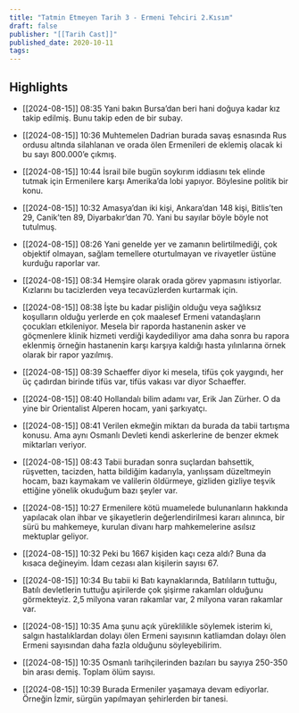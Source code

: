 ```yaml
---
title: "Tatmin Etmeyen Tarih 3 - Ermeni Tehciri 2.Kısım"
draft: false
publisher: "[[Tarih Cast]]"
published_date: 2020-10-11
tags:
---
```



## Highlights
* [[2024-08-15]] 08:35  Yani bakın Bursa’dan beri hani doğuya kadar kız takip edilmiş. Bunu takip eden de bir subay.

* [[2024-08-15]] 10:36  Muhtemelen Dadrian burada savaş esnasında Rus ordusu altında silahlanan ve orada ölen Ermenileri de eklemiş olacak ki bu sayı 800.000’e çıkmış.

* [[2024-08-15]] 10:44  İsrail bile bugün soykırım iddiasını tek elinde tutmak için Ermenilere karşı Amerika’da lobi yapıyor. Böylesine politik bir konu.

* [[2024-08-15]] 10:32  Amasya’dan iki kişi, Ankara’dan 148 kişi, Bitlis’ten 29, Canik’ten 89, Diyarbakır’dan 70. Yani bu sayılar böyle böyle not tutulmuş.

* [[2024-08-15]] 08:26  Yani genelde yer ve zamanın belirtilmediği, çok objektif olmayan, sağlam temellere oturtulmayan ve rivayetler üstüne kurduğu raporlar var.

* [[2024-08-15]] 08:34  Hemşire olarak orada görev yapmasını istiyorlar. Kızlarını bu tacizlerden veya tecavüzlerden kurtarmak için.

* [[2024-08-15]] 08:38  İşte bu kadar pisliğin olduğu veya sağlıksız koşulların olduğu yerlerde en çok maalesef Ermeni vatandaşların çocukları etkileniyor. Mesela bir raporda hastanenin asker ve göçmenlere klinik hizmeti verdiği kaydediliyor ama daha sonra bu rapora eklenmiş örneğin hastanenin karşı karşıya kaldığı hasta yılınlarına örnek olarak bir rapor yazılmış.

* [[2024-08-15]] 08:39  Schaeffer diyor ki mesela, tifüs çok yaygındı, her üç çadırdan birinde tifüs var, tifüs vakası var diyor Schaeffer.

* [[2024-08-15]] 08:40  Hollandalı bilim adamı var, Erik Jan Zürher. O da yine bir Orientalist Alperen hocam, yani şarkıyatçı.

* [[2024-08-15]] 08:41  Verilen ekmeğin miktarı da burada da tabii tartışma konusu. Ama aynı Osmanlı Devleti kendi askerlerine de benzer ekmek miktarları veriyor.

* [[2024-08-15]] 08:43  Tabii buradan sonra suçlardan bahsettik, rüşvetten, tacizden, hatta bildiğim kadarıyla, yanlışsam düzeltmeyin hocam, bazı kaymakam ve valilerin öldürmeye, gizliden gizliye teşvik ettiğine yönelik okuduğum bazı şeyler var.

* [[2024-08-15]] 10:27  Ermenilere kötü muamelede bulunanların hakkında yapılacak olan ihbar ve şikayetlerin değerlendirilmesi kararı alınınca, bir sürü bu mahkemeye, kurulan divanı harp mahkemelerine asılsız mektuplar geliyor.

* [[2024-08-15]] 10:32  Peki bu 1667 kişiden kaçı ceza aldı? Buna da kısaca değineyim. İdam cezası alan kişilerin sayısı 67.

* [[2024-08-15]] 10:34  Bu tabii ki Batı kaynaklarında, Batılıların tuttuğu, Batılı devletlerin tuttuğu aşirilerde çok şişirme rakamları olduğunu görmekteyiz. 2,5 milyona varan rakamlar var, 2 milyona varan rakamlar var.

* [[2024-08-15]] 10:35  Ama şunu açık yüreklilikle söylemek isterim ki, salgın hastalıklardan dolayı ölen Ermeni sayısının katliamdan dolayı ölen Ermeni sayısından daha fazla olduğunu söyleyebilirim.

* [[2024-08-15]] 10:35  Osmanlı tarihçilerinden bazıları bu sayıya 250-350 bin arası demiş. Toplam ölüm sayısı.

* [[2024-08-15]] 10:39  Burada Ermeniler yaşamaya devam ediyorlar. Örneğin İzmir, sürgün yapılmayan şehirlerden bir tanesi.

